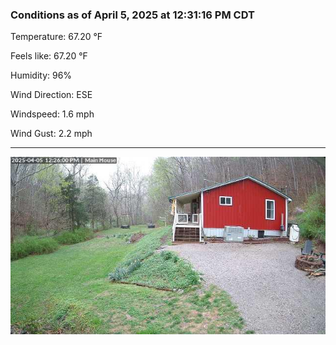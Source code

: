### Conditions as of April 5, 2025 at 12:31:16 PM CDT 

Temperature: 67.20 &deg;F

Feels like: 67.20 &deg;F

Humidity: 96%

Wind Direction: ESE

Windspeed: 1.6 mph

Wind Gust: 2.2 mph

---

<img src="./images/latest.jpeg"/>


